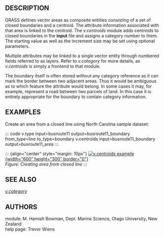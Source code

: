 ## DESCRIPTION

GRASS defines vector areas as composite entities consisting of a set of
closed boundaries and a centroid. The attribute information associated
with that area is linked to the centroid. The *v.centroids* module adds
centroids to closed boundaries in the **input** file and assigns a
category number to them. The starting value as well as the increment
size may be set using optional parameters.

Multiple attributes may be linked to a single vector entity through
numbered fields referred to as layers. Refer to *v.category* for more
details, as *v.centroids* is simply a frontend to that module.

The boundary itself is often stored without any category reference as it
can mark the border between two adjacent areas. Thus it would be
ambiguous as to which feature the attribute would belong. In some cases
it may, for example, represent a road between two parcels of land. In
this case it is entirely appropriate for the boundary to contain
category information.

## EXAMPLES

Create an area from a closed line using North Carolina sample dataset:

::: code
    v.type input=busroute11 output=busroute11_boundary from_type=line to_type=boundary
    v.centroids input=busroute11_boundary output=busroute11_area
:::

::: {align="center" style="margin: 10px"}
[![v.centroids example](v_centroids.png){width="600" height="300"
border="0"}](v_centroids.png)\
*Figure: Creating area from closed line*
:::

## SEE ALSO

*[v.category](v.category.html)*

## AUTHORS

module: M. Hamish Bowman, Dept. Marine Science, Otago University, New
Zealand\
help page: Trevor Wiens

